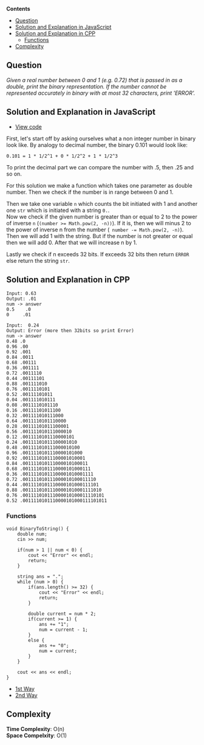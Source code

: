 **Contents**

- [Question](#question)
- [Solution and Explanation in JavaScript](#solution-and-explanation-in-javascript)
- [Solution and Explanation in CPP](#solution-and-explanation-in-cpp)
  - [Functions](#functions)
- [Complexity](#complexity)

## Question
*Given a real number between 0 and 1 (e.g. 0.72) that is passed in as a double, print the binary representation. If the number cannot be represented accurately in binary with at most 32 characters, print 'ERROR'.*

## Solution and Explanation in JavaScript

- [View code](/src/Bit%20Manipulations/Binary%20to%20String/BinaryToString.js)

First, let's start off by asking ourselves what a non integer number in binary look like. By analogy to decimal number, the binary 0.101 would look like:

`0.101 = 1 * 1/2^1 + 0 * 1/2^2 + 1 * 1/2^3`

To print the decimal part we can compare the number with .5, then .25 and so on. <br>

For this solution we make a function which takes one parameter as double number. Then we check if the number is in range between 0 and 1. <br>

Then we take one variable `n` which counts the bit initiated with 1 and another one `str` which is initiated with a string `0.`. <br>
Now we check if the given number is greater than or equal to 2 to the power of inverse `n` (`(number >= Math.pow(2, -n))`). If it is, then we will minus 2 to the power of inverse n from the number (` number -= Math.pow(2, -n)`). Then we will add 1 with the string. But if the number is not greater or equal then we will add 0. After that we will increase n by 1. <br>

Lastly we check if n exceeds 32 bits. If exceeds 32 bits then return `ERROR` else return the string `str`.

## Solution and Explanation in CPP

```
Input: 0.63
Output: .01
num -> answer
0.5    .0
0     .01

Input:  0.24
Output: Error (more then 32bits so print Error)
num -> answer
0.48 .0
0.96 .00
0.92 .001
0.84 .0011
0.68 .00111
0.36 .001111
0.72 .0011110
0.44 .00111101
0.88 .001111010
0.76 .0011110101
0.52 .00111101011
0.04 .001111010111
0.08 .0011110101110
0.16 .00111101011100
0.32 .001111010111000
0.64 .0011110101110000
0.28 .00111101011100001
0.56 .001111010111000010
0.12 .0011110101110000101
0.24 .00111101011100001010
0.48 .001111010111000010100
0.96 .0011110101110000101000
0.92 .00111101011100001010001
0.84 .001111010111000010100011
0.68 .0011110101110000101000111
0.36 .00111101011100001010001111
0.72 .001111010111000010100011110
0.44 .0011110101110000101000111101
0.88 .00111101011100001010001111010
0.76 .001111010111000010100011110101
0.52 .0011110101110000101000111101011

```
### Functions
```
void BinaryToString() {
    double num;
    cin >> num;

    if(num > 1 || num < 0) {
        cout << "Error" << endl;
        return;
    }

    string ans = ".";
    while (num > 0) {
        if(ans.length() >= 32) {
            cout << "Error" << endl;
            return;
        }

        double current = num * 2;
        if(current >= 1) {
            ans += "1";
            num = current - 1;
        }
        else {
            ans += "0";
            num = current;
        }
    }

    cout << ans << endl;
}
```

- [1st Way](/src/Bit%20Manipulations/Binary%20to%20String/BinaryToString01.cpp)
- [2nd Way](/src/Bit%20Manipulations/Binary%20to%20String/BinaryToString02.cpp)

## Complexity

**Time Complexity**: O(n) <br>
**Space Compelxity**: O(1)
